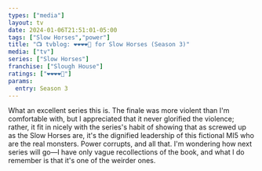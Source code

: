 ```yaml
---
types: ["media"]
layout: tv
date: 2024-01-06T21:51:01-05:00
tags: ["Slow Horses","power"]
title: "📺 tvblog: ❤️❤️❤️❤️🖤 for Slow Horses (Season 3)"
media: ["tv"]
series: ["Slow Horses"]
franchise: ["Slough House"]
ratings: ["❤️❤️❤️❤️🖤"]
params:
  entry: Season 3
---
```

What an excellent series this is. The finale was more violent than I'm comfortable with, but I appreciated that it never glorified the violence; rather, it fit in nicely with the series's habit of showing that as screwed up as the Slow Horses are, it's the dignified leadership of this fictional MI5 who are the real monsters. Power corrupts, and all that. I'm wondering how next series will go—I have only vague recollections of the book, and what I do remember is that it's one of the weirder ones.
